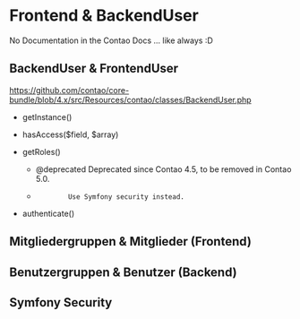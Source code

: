# Frontend & BackendUser

No Documentation in the Contao Docs ... like always :D


## BackendUser & FrontendUser

https://github.com/contao/core-bundle/blob/4.x/src/Resources/contao/classes/BackendUser.php


- getInstance()
- hasAccess($field, $array)
- getRoles()


	 * @deprecated Deprecated since Contao 4.5, to be removed in Contao 5.0.
	 *             Use Symfony security instead.

- authenticate()





## Mitgliedergruppen & Mitglieder (Frontend)




## Benutzergruppen & Benutzer (Backend)




## Symfony Security